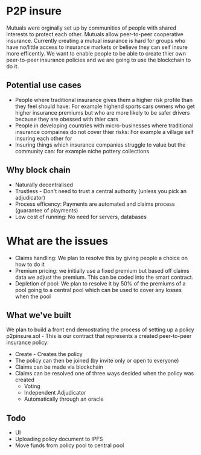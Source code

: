 # P2P insure
Mutuals were orginally set up by communities of people with shared interests to protect each other. Mutuals allow peer-to-peer cooperative insurance. Currently creating a mutual insurance is hard for groups who have no/little access to insurance markets or believe they can self insure more efficently. We want to enable people to be able to create thier own peer-to-peer insurance policies and we are going to use the blockchain to do it.

## Potential use cases

- People where traditional insurance gives them a higher risk profile than they feel should have: For example highend sports cars owners who get higher insurance premiums but who are more likely to be safer drivers because they are obessed with thier cars
- People in developing countries with micro-businesses where traditional insurance compaines do not cover thier risks: For example a village self insuring each other for 
- Insuring things which insurance companies struggle to value but the community can: for example niche pottery collections

## Why block chain

- Naturally decentralised
- Trustless - Don't need to trust a central authority (unless you pick an adjudicator)
- Process efficency: Payments are automated and claims process (guarantee of playments)
- Low cost of running: No need for servers, databases

# What are the issues

- Claims handling: We plan to resolve this by giving people a choice on how to do it
- Premium pricing: we initially use a fixed premium but based off claims data we adjust the premium. This can be coded into the smart contract. 
- Depletion of pool: We plan to resolve it by 50% of the premiums of a pool going to a central pool which can be used to cover any losses when the pool

## What we've built

We plan to build a front end demostrating the process of setting up a policy
p2pinsure.sol - This is our contract that represents a created peer-to-peer insurance policy:
   - Create - Creates the policy
   - The policy can then be joined (by invite only or open to everyone)
   - Claims can be made via blockchain
   - Claims can be resolved one of three ways decided when the policy was created
      - Voting 
      - Independent Adjudicator
      - Automatically through an oracle
      
## Todo
- UI
- Uploading policy document to IPFS
- Move funds from policy pool to central pool


